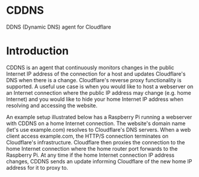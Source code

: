 # CDDNS
DDNS (Dynamic DNS) agent for Cloudflare

# Introduction
CDDNS is an agent that continuously monitors changes in the public Internet IP address of the connection for a host and updates Cloudflare's DNS when there is a change. 
Cloudflare's reverse proxy functionality is supported. A useful use case is when you would like to host a webserver on an Internet connection where the public IP address may change (e.g. home Internet) and you would like to hide your home Internet IP address when resolving and accessing the website. 

An example setup illustrated below has a Raspberry Pi running a webserver with CDDNS on a home Internet connection. The website's domain name (let's use example.com) resolves to Cloudflare's DNS servers. When a web client access example.com, the HTTP/S connection terminates on Cloudflare's infrastructure. Cloudflare then proxies the connection to the home Internet connection where the home router port forwards to the Raspberry Pi. At any time if the home Internet connection IP address changes, CDDNS sends an update informing Cloudflare of the new home IP address for it to proxy to.

